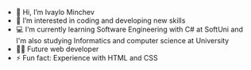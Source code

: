 - 👋 Hi, I’m Ivaylo Minchev
- 👀 I’m interested in coding and developing new skills
- 💻 I’m currently learning Software Engineering with C# at SoftUni and I'm also studying Informatics and computer science at University
- 👨‍💻 Future web developer
- ⚡ Fun fact: Experience with HTML and CSS
